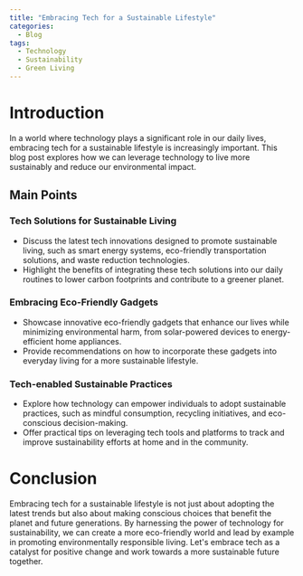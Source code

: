 ```yaml
---
title: "Embracing Tech for a Sustainable Lifestyle"
categories:
  - Blog
tags:
  - Technology
  - Sustainability
  - Green Living
---
```


# Introduction
In a world where technology plays a significant role in our daily lives, embracing tech for a sustainable lifestyle is increasingly important. This blog post explores how we can leverage technology to live more sustainably and reduce our environmental impact.

## Main Points
### Tech Solutions for Sustainable Living
- Discuss the latest tech innovations designed to promote sustainable living, such as smart energy systems, eco-friendly transportation solutions, and waste reduction technologies.
- Highlight the benefits of integrating these tech solutions into our daily routines to lower carbon footprints and contribute to a greener planet.

### Embracing Eco-Friendly Gadgets
- Showcase innovative eco-friendly gadgets that enhance our lives while minimizing environmental harm, from solar-powered devices to energy-efficient home appliances.
- Provide recommendations on how to incorporate these gadgets into everyday living for a more sustainable lifestyle.

### Tech-enabled Sustainable Practices
- Explore how technology can empower individuals to adopt sustainable practices, such as mindful consumption, recycling initiatives, and eco-conscious decision-making.
- Offer practical tips on leveraging tech tools and platforms to track and improve sustainability efforts at home and in the community.

# Conclusion
Embracing tech for a sustainable lifestyle is not just about adopting the latest trends but also about making conscious choices that benefit the planet and future generations. By harnessing the power of technology for sustainability, we can create a more eco-friendly world and lead by example in promoting environmentally responsible living. Let's embrace tech as a catalyst for positive change and work towards a more sustainable future together.